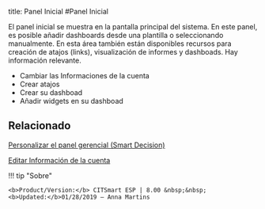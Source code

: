 title: Panel Inicial
#Panel Inicial

El panel inicial se muestra en la pantalla principal del sistema. En este panel, es posible añadir dashboards desde una plantilla o seleccionando manualmente. En esta área también están disponibles recursos para creación de atajos (links), visualización de informes y dashboads. Hay información relevante.

* Cambiar las Informaciones de la cuenta
* Crear atajos
* Crear su dashboad
* Añadir widgets en su dashboad


Relacionado
-------

[Personalizar el panel gerencial (Smart Decision)][1]

[Editar Información de la cuenta][2]

!!! tip "Sobre"

    <b>Product/Version:</b> CITSmart ESP | 8.00 &nbsp;&nbsp;
    <b>Updated:</b>01/28/2019 – Anna Martins


[1]:/es-es/citsmart-esp-8/additional-features/reports/create/dashboard-customize-management-panel-smart-decision.html
[2]:/es-es/citsmart-esp-8/initial-settings/access-settings/user/user-data.html
